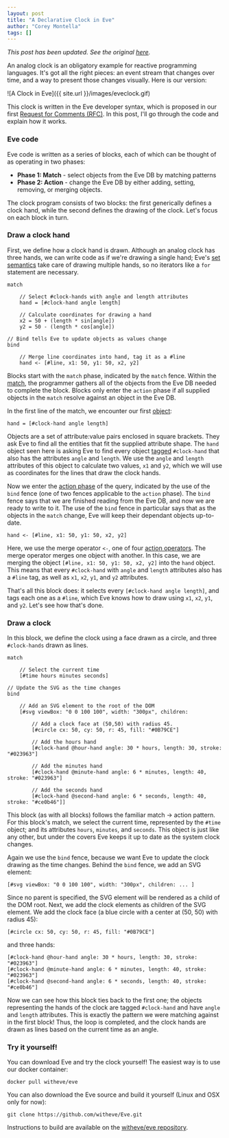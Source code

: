 ```yaml
---
layout: post
title: "A Declarative Clock in Eve"
author: "Corey Montella"
tags: []
---
```


_This post has been updated. See the original [here](https://github.com/Kodowa/incidentalcomplexity/blob/5fbce96aecc7172166d130406e9e3c42bbbb27dc/_posts/2016-07-21-clock.md)._

An analog clock is an obligatory example for reactive programming languages. It's got all the right pieces: an event stream that changes over time, and a way to present those changes visually. Here is our version:

![A Clock in Eve]({{ site.url }}/images/eveclock.gif)

This clock is written in the Eve developer syntax, which is proposed in our first [Request for Comments (RFC)](https://github.com/witheve/rfcs/blob/master/proposed/syntax.md). In this post, I'll go through the code and explain how it works.

### Eve code

Eve code is written as a series of blocks, each of which can be thought of as operating in two phases:

- **Phase 1: Match** - select objects from the Eve DB by matching patterns  
- **Phase 2: Action** - change the Eve DB by either adding, setting, removing, or merging objects.

The clock program consists of two blocks: the first generically defines a clock hand, while the second defines the drawing of the clock. Let's focus on each block in turn.

### Draw a clock hand

First, we define how a clock hand is drawn. Although an analog clock has three hands, we can write code as if we're drawing a single hand; Eve's [set semantics](https://github.com/witheve/rfcs/blob/master/proposed/syntax.md#set-semantics) take care of drawing multiple hands, so no iterators like a `for` statement are necessary.

```
match

    // Select #clock-hands with angle and length attributes
    hand = [#clock-hand angle length]

    // Calculate coordinates for drawing a hand
    x2 = 50 + (length * sin[angle])
    y2 = 50 - (length * cos[angle])

// Bind tells Eve to update objects as values change
bind

    // Merge line coordinates into hand, tag it as a #line
    hand <- [#line, x1: 50, y1: 50, x2, y2]
```

Blocks start with the `match` phase, indicated by the `match` fence. Within the [match](https://github.com/witheve/rfcs/blob/master/proposed/syntax.md#phase-1-match), the programmer gathers all of the objects from the Eve DB needed to complete the block. Blocks only enter the `action` phase if all supplied objects in the `match` resolve against an object in the Eve DB. 

In the first line of the match, we encounter our first [object](https://github.com/witheve/rfcs/blob/master/proposed/syntax.md#objects):

```
hand = [#clock-hand angle length]
```

Objects are a set of attribute:value pairs enclosed in square brackets. They ask Eve to find all the entities that fit the supplied attribute shape. The `hand` object seen here is asking Eve to find every object [tagged](https://github.com/witheve/rfcs/blob/master/proposed/syntax.md#tag-selector---) `#clock-hand` that also has the attributes `angle` and `length`. We use the `angle` and `length` attributes of this object to calculate two values, `x1` and `y2`, which we will use as coordinates for the lines that draw the clock hands.

Now we enter the [action phase](https://github.com/witheve/rfcs/blob/master/proposed/syntax.md#phase-2-action) of the query, indicated by the use of the `bind` fence (one of two fences applicable to the `action` phase). The `bind` fence says that we are finished reading from the Eve DB, and now we are ready to write to it. The use of the `bind` fence in particular says that as the objects in the `match` change, Eve will keep their dependant objects up-to-date.

```
hand <- [#line, x1: 50, y1: 50, x2, y2]
```

Here, we use the merge operator `<-`, one of four [action operators](https://github.com/witheve/rfcs/blob/master/proposed/syntax.md#action-operators). The merge operator merges one object with another. In this case, we are merging the object `[#line, x1: 50, y1: 50, x2, y2]` into the `hand` object. This means that every `#clock-hand` with `angle` and `length` attributes also has a `#line` tag, as well as `x1`, `x2`, `y1`, and `y2` attributes.

That's all this block does: it selects every `[#clock-hand angle length]`, and tags each one as a `#line`, which Eve knows how to draw using `x1`, `x2`, `y1`, and `y2`. Let's see how that's done.

### Draw a clock

In this block, we define the clock using a face drawn as a circle, and three `#clock-hands` drawn as lines.

```
match

    // Select the current time
    [#time hours minutes seconds]

// Update the SVG as the time changes
bind

    // Add an SVG element to the root of the DOM       
    [#svg viewBox: "0 0 100 100", width: "300px", children:

        // Add a clock face at (50,50) with radius 45.
        [#circle cx: 50, cy: 50, r: 45, fill: "#0B79CE"]

        // Add the hours hand    
        [#clock-hand @hour-hand angle: 30 * hours, length: 30, stroke: "#023963"]

        // Add the minutes hand 
        [#clock-hand @minute-hand angle: 6 * minutes, length: 40, stroke: "#023963"]

        // Add the seconds hand 
        [#clock-hand @second-hand angle: 6 * seconds, length: 40, stroke: "#ce0b46"]]
```

This block (as with all blocks) follows the familiar match -> action pattern. For this block's match, we select the current time, represented by the `#time` object; and its attributes `hours`, `minutes`, and `seconds`. This object is just like any other, but under the covers Eve keeps it up to date as the system clock changes.

Again we use the `bind` fence, because we want Eve to update the clock drawing as the time changes. Behind the `bind` fence, we add an SVG element:

```
[#svg viewBox: "0 0 100 100", width: "300px", children: ... ]
```

Since no parent is specified, the SVG element will be rendered as a child of the DOM root. Next, we add the clock elements as children of the SVG element. We add the clock face (a blue circle with a center at (50, 50) with radius 45): 

```
[#circle cx: 50, cy: 50, r: 45, fill: "#0B79CE"] 
```

and three hands:

```
[#clock-hand @hour-hand angle: 30 * hours, length: 30, stroke: "#023963"]
[#clock-hand @minute-hand angle: 6 * minutes, length: 40, stroke: "#023963"]
[#clock-hand @second-hand angle: 6 * seconds, length: 40, stroke: "#ce0b46"]
```

Now we can see how this block ties back to the first one; the objects representing the hands of the clock are tagged `#clock-hand` and have `angle` and `length` attributes. This is exactly the pattern we were matching against in the first block! Thus, the loop is completed, and the clock hands are drawn as lines based on the current time as an angle.

### Try it yourself!

You can download Eve and try the clock yourself! The easiest way is to use our docker container: 

```
docker pull witheve/eve
```

You can also download the Eve source and build it yourself (Linux and OSX only for now): 

```
git clone https://github.com/witheve/Eve.git
``` 

Instructions to build are available on the [witheve/eve repository](https://github.com/witheve/Eve).

